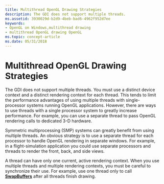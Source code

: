 ```yaml
---
title: Multithread OpenGL Drawing Strategies
description: The GDI does not support multiple threads.
ms.assetid: 3930029d-b2d9-4beb-bad6-4962f952d7ee
keywords:
- OpenGL on Windows,multithread drawing
- multithread OpenGL drawing OpenGL
ms.topic: concept-article
ms.date: 05/31/2018
---
```


# Multithread OpenGL Drawing Strategies

The GDI does not support multiple threads. You must use a distinct device context and a distinct rendering context for each thread. This tends to limit the performance advantages of using multiple threads with single-processor systems running OpenGL applications. However, there are ways to use threads with a single processor system to greatly increase performance. For example, you can use a separate thread to pass OpenGL rendering calls to dedicated 3-D hardware.

Symmetric multiprocessing (SMP) systems can greatly benefit from using multiple threads. An obvious strategy is to use a separate thread for each processor to handle OpenGL rendering in separate windows. For example, in a flight-simulation application you could use separate processors and threads to render the front, back, and side views.

A thread can have only one current, active rendering context. When you use multiple threads and multiple rendering contexts, you must be careful to synchronize their use. For example, use one thread only to call [**SwapBuffers**](/windows/desktop/api/wingdi/nf-wingdi-swapbuffers) after all threads finish drawing.

 

 




